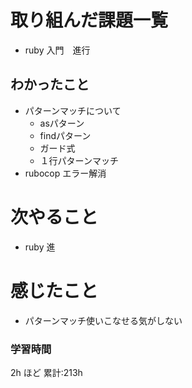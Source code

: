 # 取り組んだ課題一覧

- ruby 入門　進行

## わかったこと

- パターンマッチについて
    - asパターン
    - findパターン
    - ガード式
    - １行パターンマッチ
- rubocop エラー解消
# 次やること

- ruby 進

# 感じたこと

- パターンマッチ使いこなせる気がしない

### 学習時間

2h ほど
累計:213h
